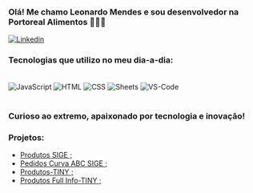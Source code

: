 
### Olá! Me chamo Leonardo Mendes e sou desenvolvedor na Portoreal Alimentos 🙋🏻‍♂️

[![Linkedin](https://img.shields.io/badge/LinkedIn-0077B5?style=for-the-badge&logo=linkedin&logoColor=white)](https://www.linkedin.com/in/leonardo-mendes-942927192/)

### Tecnologias que utilizo no meu dia-a-dia:

<div style="display: inline_block"><br/>
  <img align="center" alt="JavaScript" src="https://img.icons8.com/?size=100&id=Nkym0Ujb8VGI&format=png&color=000000" />
  <img align="center" alt="HTML" src="https://img.icons8.com/?size=100&id=20909&format=png&color=000000" />
  <img align="center" alt="CSS" src="https://img.icons8.com/?size=100&id=3BTBsJs5myRy&format=png&color=000000" />
  <img align="center" alt="Sheets" src="https://img.icons8.com/?size=100&id=30461&format=png&color=000000" />
  <img align="center" alt="VS-Code" src="https://img.icons8.com/?size=100&id=iFPHC1KfnoxC&format=png&color=000000" />
</div><br/>

### Curioso ao extremo, apaixonado por tecnologia e inovação!

### Projetos:
- [Produtos SIGE ;](https://github.com/devhgv/PRODUTOS-SIGE)<br />
- [Pedidos Curva ABC SIGE ;](https://github.com/devhgv/PEDIDOS_CURVA_ABC_SIGE)<br />
- [Produtos-TINY ;](https://github.com/devhgv/Produtos-TINY)<br />
- [Produtos Full Info-TINY ;](https://github.com/devhgv/Produtos-Full-Info-Tiny)<br />


